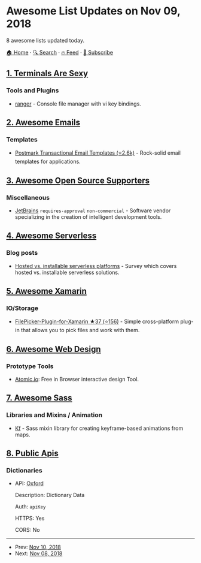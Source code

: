 # Awesome List Updates on Nov 09, 2018

8 awesome lists updated today.

[🏠 Home](/README.md) · [🔍 Search](https://test.trackawesomelist.com/search/) · [🔥 Feed](https://test.trackawesomelist.com/feed.xml) · [📮 Subscribe](https://trackawesomelist.us17.list-manage.com/subscribe?u=d2f0117aa829c83a63ec63c2f&id=36a103854c)



## [1. Terminals Are Sexy](/content/k4m4/terminals-are-sexy/README.md)

### Tools and Plugins

*   [ranger](https://ranger.github.io/) - Console file manager with vi key bindings.

## [2. Awesome Emails](/content/jonathandion/awesome-emails/README.md)

### Templates

*   [Postmark Transactional Email Templates (⭐2.6k)](https://github.com/wildbit/postmark-templates) - Rock-solid email templates for applications.

## [3. Awesome Open Source Supporters](/content/zachflower/awesome-open-source-supporters/README.md)

### Miscellaneous

*   [JetBrains](https://www.jetbrains.com/buy/opensource/) `requires-approval` `non-commercial` - Software vendor specializing in the creation of intelligent development tools.

## [4. Awesome Serverless](/content/pmuens/awesome-serverless/README.md)

### Blog posts

*   [Hosted vs. installable serverless platforms](https://thenewstack.io/serverless-roadmaps-platforms/) - Survey which covers hosted vs. installable serverless solutions.

## [5. Awesome Xamarin](/content/XamSome/awesome-xamarin/README.md)

### IO/Storage

*   [FilePicker-Plugin-for-Xamarin ★37 (⭐156)](https://github.com/jfversluis/FilePicker-Plugin-for-Xamarin-and-Windows) - Simple cross-platform plug-in that allows you to pick files and work with them.

## [6. Awesome Web Design](/content/nicolesaidy/awesome-web-design/README.md)

### Prototype Tools

*   [Atomic.io](https://atomic.io/): Free in Browser interactive design Tool.

## [7. Awesome Sass](/content/Famolus/awesome-sass/README.md)

### Libraries and Mixins / Animation

*   [Kf](https://kf-sass.com) - Sass mixin library for creating keyframe-based animations from maps.

## [8. Public Apis](/content/public-apis/public-apis/README.md)

### Dictionaries

- API: [Oxford](https://developer.oxforddictionaries.com/)

  Description: Dictionary Data

  Auth: `apiKey`

  HTTPS: Yes

  CORS: No



---

- Prev: [Nov 10, 2018](/content/2018/11/10/README.md)
- Next: [Nov 08, 2018](/content/2018/11/08/README.md)